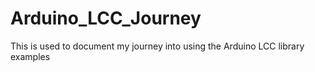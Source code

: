 # Arduino_LCC_Journey
 This is used to document my journey into using the Arduino LCC library examples
